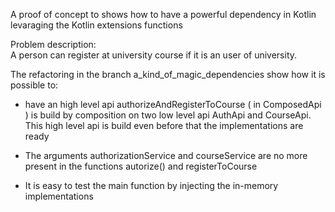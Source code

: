 
A proof of concept to shows how to have a powerful dependency in Kotlin levaraging the Kotlin 
extensions functions

Problem description:  
A person can register at university course if it is an user of university.  

The refactoring in the branch a_kind_of_magic_dependencies show how it is possible to:

- have an high level api authorizeAndRegisterToCourse ( in  ComposedApi ) is build by composition on
 two low level api AuthApi and CourseApi. This high level api is build even before that the 
 implementations are ready 
   
- The arguments authorizationService and courseService are no more present in the functions 
autorize() and registerToCourse  

- It is easy to test the main function by injecting the in-memory implementations

